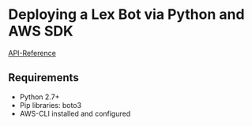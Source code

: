 # Deploying a Lex Bot via Python and AWS SDK

[API-Reference](https://boto3.amazonaws.com/v1/documentation/<q/latest/reference/services/lex-models.html)
## Requirements 

* Python 2.7+
* Pip libraries: boto3
* AWS-CLI installed and configured 

